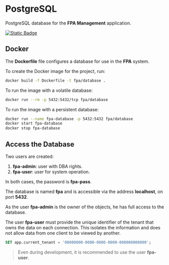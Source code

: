 # PostgreSQL

PostgreSQL database for the **FPA Management** application.

[![Static Badge](https://img.shields.io/badge/Entity_Relationship_Diagram-blue)](./diagram.md)

## Docker

The **Dockerfile** file configures a database for use in the **FPA** system.

To create the Docker image for the project, run:

```bash
docker build -f Dockerfile -t fpa/database .
```

To run the image with a volatile database:

```bash
docker run --rm -p 5432:5432/tcp fpa/database
```

To run the image with a persistent database:

```bash
docker run --name fpa-database -p 5432:5432 fpa/database
docker start fpa-database
docker stop fpa-database
```

## Access the Database

Two users are created:

1. **fpa-admin**: user with DBA rights.
2. **fpa-user**: user for system operation.

In both cases, the password is **fpa-pass**.

The database is named **fpa** and is accessible via the address **localhost**, on port **5432**.

As the user **fpa-admin** is the owner of the objects, he has full access to the database.

The user **fpa-user** must provide the unique identifier of the tenant that owns the data on each connection. This isolates the information and does not allow data from one client to be viewed by another.

```sql
SET app.current_tenant = '00000000-0000-0000-0000-000000000000';
```

> Even during development, it is recommended to use the user **fpa-user**.
